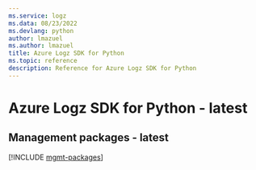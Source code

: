 ```yaml
---
ms.service: logz
ms.data: 08/23/2022
ms.devlang: python
author: lmazuel
ms.author: lmazuel
title: Azure Logz SDK for Python
ms.topic: reference
description: Reference for Azure Logz SDK for Python
---
```

# Azure Logz SDK for Python - latest

## Management packages - latest
[!INCLUDE [mgmt-packages](logz-mgmt-index.md)]